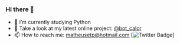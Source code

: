 ### Hi there 👋

<!--
**euMts/euMts** is a ✨ _special_ ✨ repository because its `README.md` (this file) appears on your GitHub profile.

Here are some ideas to get you started:

- 🔭 I’m currently working on ...
- 🌱 I’m currently learning ...
- 👯 I’m looking to collaborate on ...
- 🤔 I’m looking for help with ...
- 💬 Ask me about ...
- 📫 How to reach me: ...
- 😄 Pronouns: ...
- ⚡ Fun fact: ...
-->
<!-- [![Instagram Badge](https://img.shields.io/badge/Instagram-E4405F?style=for-the-badge&logo=instagram&logoColor=white&link=https://www.instagram.com/mts.e/)](https://www.instagram.com/mts.e/) -->
<!-- [![Twitter Badge](https://img.shields.io/badge/Twitter-1DA1F2?style=for-the-badge&logo=twitter&logoColor=white&link=https://twitter.com/Mtss_e/)](https://twitter.com/Mtss_e/) -->
<!-- [![Youtube Badge](https://img.shields.io/badge/YouTube-FF0000?style=for-the-badge&logo=youtube&logoColor=white&link=https://www.youtube.com/channel/UCv3PAuyFwW4BMp-8e34GhpA)](https://www.youtube.com/channel/UCv3PAuyFwW4BMp-8e34GhpA) -->
<!-- ![Profile Views Badge](https://komarev.com/ghpvc/?username=euMts&color=green) -->
- 🔭 I’m currently studying Python
- 💬 Take a look at my latest online project: [@bot_calor](https://twitter.com/bot_calor)
- 📫 How to reach me: matheusetp@hotmail.com
[![Twitter Badge](https://img.shields.io/twitter/url?label=Twitter&logoColor=black&url=https%3A%2F%2Ftwitter.com%2Fmtss_e)]
